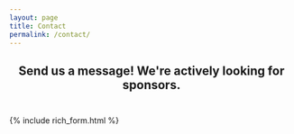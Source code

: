 ```yaml
---
layout: page
title: Contact
permalink: /contact/
---
```

<h2 style="text-align:center; margin-bottom:2em">Send us a message! We're actively looking for sponsors.
</h2>
{% include rich_form.html %}
